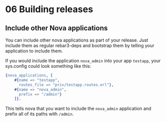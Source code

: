 # 06 Building releases



## Include other Nova applications

You can include other nova applications as part of your release. Just include them as regular rebar3-deps and
bootstrap them by telling your application to include them.

If you would include the application `nova_admin` into your app `testapp`, your sys.config could look something like this:

```erlang
{nova_applications, [
    #{name => "testapp",
      routes_file => "priv/testapp.routes.erl"},
    #{name => "nova_admin",
      prefix => "/admin"}
    ]}.
```

This tells nova that you want to include the `nova_admin` application and prefix all of its paths with `/admin`.
